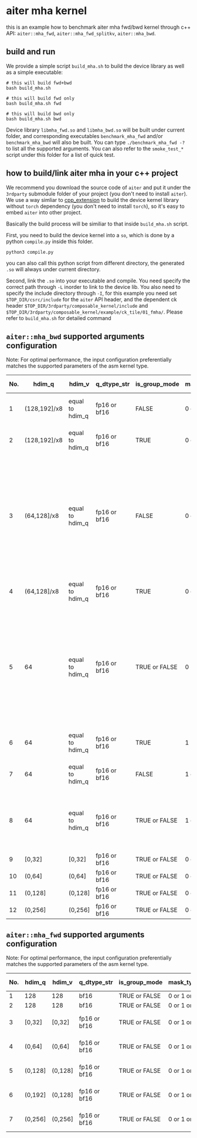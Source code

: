 # aiter mha kernel

this is an example how to benchmark aiter mha fwd/bwd kernel through c++ API: `aiter::mha_fwd`, `aiter::mha_fwd_splitkv`, `aiter::mha_bwd`.

## build and run
We provide a simple script `build_mha.sh` to build the device library as well as a simple executable:
```
# this will build fwd+bwd
bash build_mha.sh

# this will build fwd only
bash build_mha.sh fwd

# this will build bwd only
bash build_mha.sh bwd
```
Device library `libmha_fwd.so` and `libmha_bwd.so` will be built under current folder, and corresponding executables `benchmark_mha_fwd` and/or `benchmark_mha_bwd` will also be built. You can type `./benchmark_mha_fwd -?` to list all the supported arguments. You can also refer to the `smoke_test_*` script under this folder for a list of quick test.

## how to build/link aiter mha in your c++ project
We recommend you download the source code of `aiter` and put it under the `3rdparty` submodule folder of your project (you don't need to install `aiter`). We use a way simliar to [cpp_extension](https://github.com/pytorch/pytorch/blob/main/torch/utils/cpp_extension.py) to build the device kernel library without `torch` dependency (you don't need to install `torch`), so it's easy to embed `aiter` into other project.

Basically the build process will be similiar to that inside `build_mha.sh` script.

First, you need to build the device kernel into a `so`, which is done by a python `compile.py` inside this folder.
```
python3 compile.py
```
you can also call this python script from different directory, the generated `.so` will always under current directory.

Second, link the `.so` into your executable and compile. You need specify the correct path through `-L` inorder to link to the device lib. You also need to specify the include directory through `-I`, for this example you need set `$TOP_DIR/csrc/include` for the `aiter` API header, and the dependent ck header `$TOP_DIR/3rdparty/composable_kernel/include` and `$TOP_DIR/3rdparty/composable_kernel/example/ck_tile/01_fmha/`. Please refer to `build_mha.sh` for detailed command

## `aiter::mha_bwd` supported arguments configuration
Note: For optimal performance, the input configuration preferentially matches the supported parameters of the asm kernel type.

| No. | hdim_q       | hdim_v          | q_dtype_str  | is_group_mode | mask_type   | bias_type   | has_dbias     | p_drop | deterministic | use_ext_asm   | is_v3_atomic_fp32 | how_v3_bf16_cvt                                   | shape&stride constraints                                                                                                                                                                                                        | kernel type(asm/ck) | mi308 | mi300/325 | mi350/355                        |
|-----|--------------|-----------------|--------------|---------------|-------------|-------------|---------------|--------|---------------|---------------|-------------------|---------------------------------------------------|---------------------------------------------------------------------------------------------------------------------------------------------------------------------------------------------------------------------------------|---------------------|-------|-----------|----------------------------------|
| 1   | (128,192]/x8 | equal to hdim_q | fp16 or bf16 | FALSE         | 0 or 1 or 2 | 0           | FALSE         | 0.0    | FALSE         | TRUE          | TRUE              | 0 or 1 or 2(needed only when q_dtype_str is bf16) | dq_acc only support BHSD                                                                                                                                                                                                        | asm                 | y     | y         | n                                |
| 2   | (128,192]/x8 | equal to hdim_q | fp16 or bf16 | TRUE          | 0 or 1      | 0           | FALSE         | 0.0    | FALSE         | TRUE          | TRUE              | 0 or 1 or 2(needed only when q_dtype_str is bf16) | dq_acc only support BHSD                                                                                                                                                                                                        | asm                 | y     | y         | n                                |
| 3   | (64,128]/x8  | equal to hdim_q | fp16 or bf16 | FALSE         | 0 or 1 or 2 | 0           | FALSE         | 0.0    | FALSE         | TRUE          | TRUE or FALSE     | 0 or 1 or 2(needed only when q_dtype_str is bf16) | dq_acc only support BHSD when is_v3_atomic_fp32 is TRUE. The shape&stride of q and do must be the same and the shape&stride of k and v must be the same and seqlen_q must be equal to seqlen_k when is_v3_atomic_fp32 is FALSE. | asm                 | y     | y         | bf16;hd128;sq == sk;sq % 256==0  |
| 4   | (64,128]/x8  | equal to hdim_q | fp16 or bf16 | TRUE          | 0 or 1 or 2 | 0           | FALSE         | 0.0    | FALSE         | TRUE          | TRUE              | 0 or 1 or 2(needed only when q_dtype_str is bf16) | dq_acc only support BHSD                                                                                                                                                                                                        | asm                 | y     | y         | bf16;hd128;sq == sk;sq % 256==0  |
| 5   | 64           | equal to hdim_q | fp16 or bf16 | TRUE or FALSE | 0           | 0           | FALSE         | 0.0    | FALSE         | TRUE          | TRUE or FALSE     | 0 or 1 or 2(needed only when q_dtype_str is bf16) | dq_acc only support BHSD when is_v3_atomic_fp32 is TRUE. The shape&stride of q and do must be the same and the shape&stride of k and v must be the same and seqlen_q must be equal to seqlen_k when is_v3_atomic_fp32 is FALSE. | asm                 | y     | y         | n                                |
| 6   | 64           | equal to hdim_q | fp16 or bf16 | TRUE          | 1           | 0           | FALSE         | 0.0    | FALSE         | TRUE          | TRUE              | 0 or 1 or 2(needed only when q_dtype_str is bf16) | dq_acc only support BHSD                                                                                                                                                                                                        | asm                 | y     | y         | n                                |
| 7   | 64           | equal to hdim_q | fp16 or bf16 | FALSE         | 1 or 2      | 0           | FALSE         | 0.0    | FALSE         | TRUE          | TRUE              | 0 or 1 or 2(needed only when q_dtype_str is bf16) | dq_acc only support BHSD                                                                                                                                                                                                        | asm                 | y     | y         | n                                |
| 8   | 64           | equal to hdim_q | fp16 or bf16 | TRUE or FALSE | 1 or 2      | 0           | FALSE         | 0.0    | FALSE         | TRUE          | FALSE             | 0 or 1 or 2(needed only when q_dtype_str is bf16) | the shape&stride of q and do must be the same and the shape&stride of k and v must be the same and seqlen_q must be equal to seqlen_k                                                                                           | asm                 | y     | y         | n                                |
| 9   | [0,32]       | [0,32]          | fp16 or bf16 | TRUE or FALSE | 0 or 1 or 2 | 0 or 1 or 2 | TRUE or FALSE | [0,1)  | TRUE or FALSE | UNCONSTRAINED | UNCONSTRAINED     | UNCONSTRAINED                                     | UNCONSTRAINED                                                                                                                                                                                                                   | ck                  | y     | y         | y                                |
| 10  | (0,64]       | (0,64]          | fp16 or bf16 | TRUE or FALSE | 0 or 1 or 2 | 0 or 1 or 2 | TRUE or FALSE | [0,1)  | TRUE or FALSE | UNCONSTRAINED | UNCONSTRAINED     | UNCONSTRAINED                                     | UNCONSTRAINED                                                                                                                                                                                                                   | ck                  | y     | y         | y                                |
| 11  | (0,128]      | (0,128]         | fp16 or bf16 | TRUE or FALSE | 0 or 1 or 2 | 0 or 1 or 2 | TRUE or FALSE | [0,1)  | TRUE or FALSE | UNCONSTRAINED | UNCONSTRAINED     | UNCONSTRAINED                                     | UNCONSTRAINED                                                                                                                                                                                                                   | ck                  | y     | y         | y                                |
| 12  | (0,256]      | (0,256]         | fp16 or bf16 | TRUE or FALSE | 0 or 1 or 2 | 0 or 1 or 2 | TRUE or FALSE | [0,1)  | TRUE or FALSE | UNCONSTRAINED | UNCONSTRAINED     | UNCONSTRAINED                                     | UNCONSTRAINED                                                                                                                                                                                                                   | ck                  | y     | y         | y                                |


## `aiter::mha_fwd` supported arguments configuration
Note: For optimal performance, the input configuration preferentially matches the supported parameters of the asm kernel type.

| No. | hdim_q  | hdim_v  | q_dtype_str  | is_group_mode | mask_type   | bias_type   | has_lse       | p_drop | use_ext_asm   | seqlen_q      | seqlen_k          | kernel type | mi308 | mi300/325 | mi350/355  |
|-----|---------|---------|--------------|---------------|-------------|-------------|---------------|--------|---------------|---------------|-------------------|-------------|-------|-----------|------------|
| 1   | 128     | 128     | bf16         | TRUE or FALSE | 0 or 1 or 2 | 0           | TRUE          | 0.0    | TRUE          | [384,)        | equal to seqlen_q | asm         | y     | y         | y          |
| 2   | 128     | 128     | bf16         | TRUE or FALSE | 0 or 1 or 2 | 0           | FALSE         | 0.0    | TRUE          | [384,)        | equal to seqlen_q | asm         | y     | y         | n          |
| 3   | [0,32]  | [0,32]  | fp16 or bf16 | TRUE or FALSE | 0 or 1 or 2 | 0 or 1 or 2 | TRUE or FALSE | [0,1)  | UNCONSTRAINED | UNCONSTRAINED | UNCONSTRAINED     | ck          | y     | y         | y          |
| 4   | (0,64]  | (0,64]  | fp16 or bf16 | TRUE or FALSE | 0 or 1 or 2 | 0 or 1 or 2 | TRUE or FALSE | [0,1)  | UNCONSTRAINED | UNCONSTRAINED | UNCONSTRAINED     | ck          | y     | y         | y          |
| 5   | (0,128] | (0,128] | fp16 or bf16 | TRUE or FALSE | 0 or 1 or 2 | 0 or 1 or 2 | TRUE or FALSE | [0,1)  | UNCONSTRAINED | UNCONSTRAINED | UNCONSTRAINED     | ck          | y     | y         | y          |
| 6   | (0,192] | (0,128] | fp16 or bf16 | TRUE or FALSE | 0 or 1 or 2 | 0 or 1 or 2 | TRUE or FALSE | [0,1)  | UNCONSTRAINED | UNCONSTRAINED | UNCONSTRAINED     | ck          | y     | y         | y          |
| 7   | (0,256] | (0,256] | fp16 or bf16 | TRUE or FALSE | 0 or 1 or 2 | 0 or 1 or 2 | TRUE or FALSE | [0,1)  | UNCONSTRAINED | UNCONSTRAINED | UNCONSTRAINED     | ck          | y     | y         | y          |
